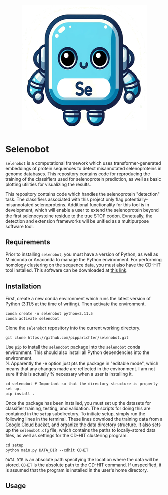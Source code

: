 <p align="center">
<img src="./mascot.png" width="400" height="400">
</p>

# Selenobot

`selenobot` is a computational framework which uses transformer-generated embeddings of protein sequences to detect misannotated selenoproteins in genome databases. This repository contains code for reproducing the training of the classifiers used for selenoprotein prediction, as well as basic plotting utilities for visualizing the results.

This repository contains code which handles the selenoprotein "detection" task. The classifiers associated with this project only flag potentially-misannotated selenoproteins. Additional functionality for this tool is in development, which will enable a user to extend the selenoprotein beyond the first selenocysteine residue to the true STOP codon. Evnetually, the detection and extension frameworks will be unified as a multipurpose software tool. 


## Requirements

Prior to installing `selenobot`, you must have a version of Python, as well as Miniconda or Anaconda to manage the Python environment. For performing homology clustering on the sequence data, you must also have the CD-HIT tool installed. This software can be downloaded at [this link](https://sites.google.com/view/cd-hit). 

## Installation

First, create a new conda environment which runs the latest version of Python (3.11.5 at the time of writing). Then activate the environment. 
```
conda create -n selenobot python=3.11.5
conda activate selenobot
```
Clone the `selenobot` repository into the current working directory. 
```
git clone https://github.com/pipparichter/selenobot.git
```
Use `pip` to install the `selenobot` package into the `selenobot` conda environment. This should also install all Python dependencies into the environment.  
% Apparently the -e option just pts the package in "editable mode", which means that any changes made are reflected in the environment. I am not sure if this is actually 
% necessary when a user is installing it. 
```
cd selenobot # Important so that the directory structure is properly set up. 
pip install . 
```

Once the package has been installed, you must set up the datasets for classifier training, testing, and validation. The scripts for doing this are contained in the `setup` subdirectory. To initiate setup, simply run the following lines in the terminal. These lines download the training data from a [Google Cloud bucket]('https://storage.googleapis.com/selenobot-data/'), and organize the data directory structure. It also sets up the `selenobot.cfg` file, which contains the paths to locally-stored data files, as well as settings for the CD-HIT clustering program. 

```
cd setup
python main.py DATA_DIR --cdhit CDHIT
```

`DATA_DIR` is an absolute path specifying the location where the data will be stored. 
`CDHIT` is the absolute path to the CD-HIT command. If unspecified, it is assumed that the program is installed in the user's home directory.

## Usage



